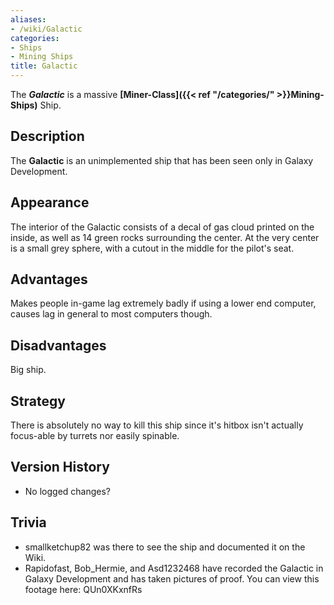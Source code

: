 ```yaml
---
aliases:
- /wiki/Galactic
categories:
- Ships
- Mining Ships
title: Galactic
---
```


The **_Galactic_** is a massive **[Miner-Class]({{< ref "/categories/" >}}Mining-Ships)** Ship. 

## Description

The **Galactic** is an unimplemented ship that has been seen only in Galaxy Development.

## Appearance

The interior of the Galactic consists of a decal of gas cloud printed on the inside, as well as 14 green rocks surrounding the center. At the very center is a small grey sphere, with a cutout in the middle for the pilot's seat.

## Advantages

Makes people in-game lag extremely badly if using a lower end computer, causes lag in general to most computers though.

## Disadvantages

Big ship.

## Strategy

There is absolutely no way to kill this ship since it's hitbox isn't actually focus-able by turrets nor easily spinable.

## Version History 

- No logged changes?

## Trivia

- smallketchup82 was there to see the ship and documented it on the Wiki.
- Rapidofast, Bob_Hermie, and Asd1232468 have recorded the Galactic in Galaxy Development and has taken pictures of proof. You can view this footage here: <youtube>QUn0XKxnfRs</youtube>